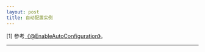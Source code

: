 ```yaml
---
layout: post
title: 自动配置实例
---
```


[1] 参考[《@EnableAutoConfiguration》](/2016/12/26/spring-boot-config-enable-auto-configuration)。

---
